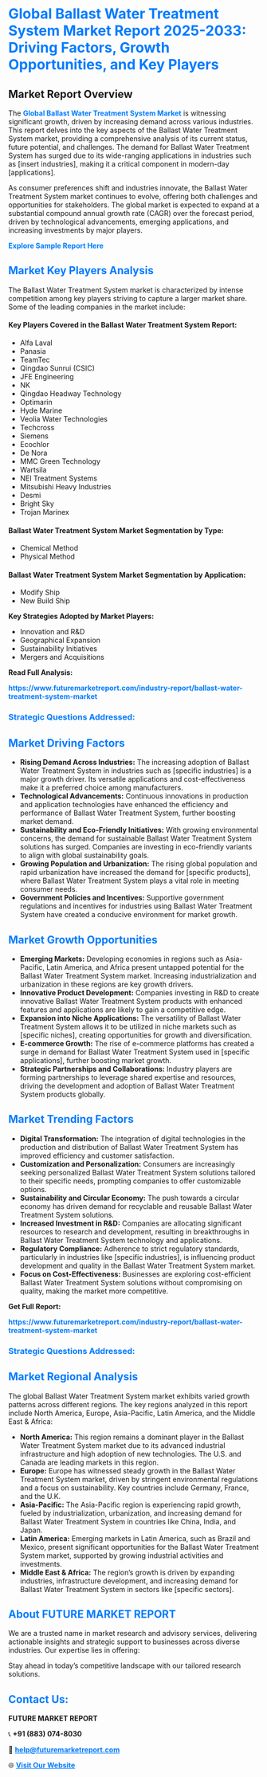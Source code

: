<h1 style="color: #007BFF;">Global Ballast Water Treatment System Market Report 2025-2033: Driving Factors, Growth Opportunities, and Key Players</h1>

<section id="overview">
<h2>Market Report Overview</h2>
<p>The <a href="https://www.futuremarketreport.com/industry-report/ballast-water-treatment-system-market" style="color: #007BFF; text-decoration: none;"><strong>Global Ballast Water Treatment System Market</strong></a> is witnessing significant growth, driven by increasing demand across various industries. This report delves into the key aspects of the Ballast Water Treatment System market, providing a comprehensive analysis of its current status, future potential, and challenges. The demand for Ballast Water Treatment System has surged due to its wide-ranging applications in industries such as [insert industries], making it a critical component in modern-day [applications].</p>
<p>As consumer preferences shift and industries innovate, the Ballast Water Treatment System market continues to evolve, offering both challenges and opportunities for stakeholders. The global market is expected to expand at a substantial compound annual growth rate (CAGR) over the forecast period, driven by technological advancements, emerging applications, and increasing investments by major players.</p>
</section>

<section id="overview">
<p><a href="https://www.futuremarketreport.com/request-sample/reportId=46977" style="color: #007BFF; text-decoration: none;"><strong>Explore Sample Report Here</strong></a></p>
</section>

<section id="key-players">
<h2 style="color: #007BFF;">Market Key Players Analysis</h2>
<p>The Ballast Water Treatment System market is characterized by intense competition among key players striving to capture a larger market share. Some of the leading companies in the market include:</p>
<h4>Key Players Covered in the Ballast Water Treatment System Report:</h4>
<ul><li>Alfa Laval</li><li>Panasia</li><li>TeamTec</li><li>Qingdao Sunrui (CSIC)</li><li>JFE Engineering</li><li>NK</li><li>Qingdao Headway Technology</li><li>Optimarin</li><li>Hyde Marine</li><li>Veolia Water Technologies</li><li>Techcross</li><li>Siemens</li><li>Ecochlor</li><li>De Nora</li><li>MMC Green Technology</li><li>Wartsila</li><li>NEI Treatment Systems</li><li>Mitsubishi Heavy Industries</li><li>Desmi</li><li>Bright Sky</li><li>Trojan Marinex</li></ul>
<h4>Ballast Water Treatment System Market Segmentation by Type:</h4>
<ul><li>Chemical Method</li><li>Physical Method</li></ul>

<h4>Ballast Water Treatment System Market Segmentation by Application:</h4>
<ul><li>Modify Ship</li><li>New Build Ship</li></ul>
<p><strong>Key Strategies Adopted by Market Players:</strong></p>
<ul>
<li>Innovation and R&D</li>
<li>Geographical Expansion</li>
<li>Sustainability Initiatives</li>
<li>Mergers and Acquisitions</li>
</ul>
</section>

<section>
<p><strong>Read Full Analysis: </strong></p><a href="https://www.futuremarketreport.com/industry-report/ballast-water-treatment-system-market" style="color: #007BFF; text-decoration: none;"><strong>https://www.futuremarketreport.com/industry-report/ballast-water-treatment-system-market</strong></a>
<h3 style="color: #007BFF;">Strategic Questions Addressed:</h3>
</section>

<section id="driving-factors">
<h2 style="color: #007BFF;">Market Driving Factors</h2>
<ul>
<li><strong>Rising Demand Across Industries:</strong> The increasing adoption of Ballast Water Treatment System in industries such as [specific industries] is a major growth driver. Its versatile applications and cost-effectiveness make it a preferred choice among manufacturers.</li>
<li><strong>Technological Advancements:</strong> Continuous innovations in production and application technologies have enhanced the efficiency and performance of Ballast Water Treatment System, further boosting market demand.</li>
<li><strong>Sustainability and Eco-Friendly Initiatives:</strong> With growing environmental concerns, the demand for sustainable Ballast Water Treatment System solutions has surged. Companies are investing in eco-friendly variants to align with global sustainability goals.</li>
<li><strong>Growing Population and Urbanization:</strong> The rising global population and rapid urbanization have increased the demand for [specific products], where Ballast Water Treatment System plays a vital role in meeting consumer needs.</li>
<li><strong>Government Policies and Incentives:</strong> Supportive government regulations and incentives for industries using Ballast Water Treatment System have created a conducive environment for market growth.</li>
</ul>
</section>

<section id="growth-opportunities">
<h2 style="color: #007BFF;">Market Growth Opportunities</h2>
<ul>
<li><strong>Emerging Markets:</strong> Developing economies in regions such as Asia-Pacific, Latin America, and Africa present untapped potential for the Ballast Water Treatment System market. Increasing industrialization and urbanization in these regions are key growth drivers.</li>
<li><strong>Innovative Product Development:</strong> Companies investing in R&D to create innovative Ballast Water Treatment System products with enhanced features and applications are likely to gain a competitive edge.</li>
<li><strong>Expansion into Niche Applications:</strong> The versatility of Ballast Water Treatment System allows it to be utilized in niche markets such as [specific niches], creating opportunities for growth and diversification.</li>
<li><strong>E-commerce Growth:</strong> The rise of e-commerce platforms has created a surge in demand for Ballast Water Treatment System used in [specific applications], further boosting market growth.</li>
<li><strong>Strategic Partnerships and Collaborations:</strong> Industry players are forming partnerships to leverage shared expertise and resources, driving the development and adoption of Ballast Water Treatment System products globally.</li>
</ul>
</section>

<section id="trending-factors">
<h2 style="color: #007BFF;">Market Trending Factors</h2>
<ul>
<li><strong>Digital Transformation:</strong> The integration of digital technologies in the production and distribution of Ballast Water Treatment System has improved efficiency and customer satisfaction.</li>
<li><strong>Customization and Personalization:</strong> Consumers are increasingly seeking personalized Ballast Water Treatment System solutions tailored to their specific needs, prompting companies to offer customizable options.</li>
<li><strong>Sustainability and Circular Economy:</strong> The push towards a circular economy has driven demand for recyclable and reusable Ballast Water Treatment System solutions.</li>
<li><strong>Increased Investment in R&D:</strong> Companies are allocating significant resources to research and development, resulting in breakthroughs in Ballast Water Treatment System technology and applications.</li>
<li><strong>Regulatory Compliance:</strong> Adherence to strict regulatory standards, particularly in industries like [specific industries], is influencing product development and quality in the Ballast Water Treatment System market.</li>
<li><strong>Focus on Cost-Effectiveness:</strong> Businesses are exploring cost-efficient Ballast Water Treatment System solutions without compromising on quality, making the market more competitive.</li>
</ul>
</section>

<section>
<p><strong>Get Full Report: </strong></p><a href="https://www.futuremarketreport.com/industry-report/ballast-water-treatment-system-market" style="color: #007BFF; text-decoration: none;"><strong>https://www.futuremarketreport.com/industry-report/ballast-water-treatment-system-market</strong></a>
<h3 style="color: #007BFF;">Strategic Questions Addressed:</h3>
</section>


<section id="regional-analysis">
<h2 style="color: #007BFF;">Market Regional Analysis</h2>
<p>The global Ballast Water Treatment System market exhibits varied growth patterns across different regions. The key regions analyzed in this report include North America, Europe, Asia-Pacific, Latin America, and the Middle East & Africa:</p>
<ul>
<li><strong>North America:</strong> This region remains a dominant player in the Ballast Water Treatment System market due to its advanced industrial infrastructure and high adoption of new technologies. The U.S. and Canada are leading markets in this region.</li>
<li><strong>Europe:</strong> Europe has witnessed steady growth in the Ballast Water Treatment System market, driven by stringent environmental regulations and a focus on sustainability. Key countries include Germany, France, and the U.K.</li>
<li><strong>Asia-Pacific:</strong> The Asia-Pacific region is experiencing rapid growth, fueled by industrialization, urbanization, and increasing demand for Ballast Water Treatment System in countries like China, India, and Japan.</li>
<li><strong>Latin America:</strong> Emerging markets in Latin America, such as Brazil and Mexico, present significant opportunities for the Ballast Water Treatment System market, supported by growing industrial activities and investments.</li>
<li><strong>Middle East & Africa:</strong> The region’s growth is driven by expanding industries, infrastructure development, and increasing demand for Ballast Water Treatment System in sectors like [specific sectors].</li>
</ul>
</section>

<footer>
<h2 style="color: #007BFF;">About FUTURE MARKET REPORT</h2>
<p>We are a trusted name in market research and advisory services, delivering actionable insights and strategic support to businesses across diverse industries. Our expertise lies in offering:</p>

<p>Stay ahead in today’s competitive landscape with our tailored research solutions.</p>

<h2 style="color: #007BFF;">Contact Us:</h2>
<p><strong>FUTURE MARKET REPORT</strong></p>
<p>📞 <strong>+91 (883) 074-8030</strong></p>
<p>📧 <strong><a href="mailto:help@futuremarketreport.com" style="color: #007BFF;">help@futuremarketreport.com</a></strong></p>
<p>🌐 <strong><a href="https://www.futuremarketreport.com/" style="color: #007BFF;">Visit Our Website</a></strong></p>
</footer>
